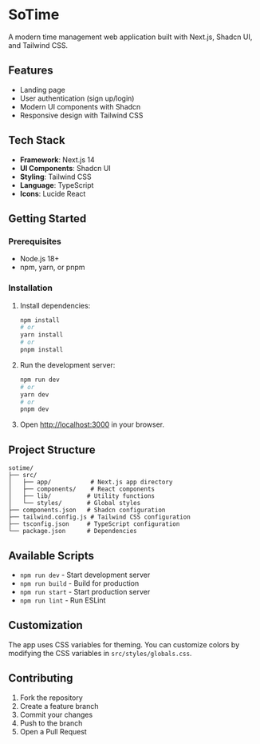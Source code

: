 # SoTime

A modern time management web application built with Next.js, Shadcn UI, and Tailwind CSS.

## Features

- Landing page
- User authentication (sign up/login)
- Modern UI components with Shadcn
- Responsive design with Tailwind CSS

## Tech Stack

- **Framework**: Next.js 14
- **UI Components**: Shadcn UI
- **Styling**: Tailwind CSS
- **Language**: TypeScript
- **Icons**: Lucide React

## Getting Started

### Prerequisites

- Node.js 18+
- npm, yarn, or pnpm

### Installation

1. Install dependencies:

   ```bash
   npm install
   # or
   yarn install
   # or
   pnpm install
   ```

2. Run the development server:

   ```bash
   npm run dev
   # or
   yarn dev
   # or
   pnpm dev
   ```

3. Open [http://localhost:3000](http://localhost:3000) in your browser.

## Project Structure

```
sotime/
├── src/
│   ├── app/           # Next.js app directory
│   ├── components/    # React components
│   ├── lib/          # Utility functions
│   └── styles/       # Global styles
├── components.json   # Shadcn configuration
├── tailwind.config.js # Tailwind CSS configuration
├── tsconfig.json     # TypeScript configuration
└── package.json      # Dependencies
```

## Available Scripts

- `npm run dev` - Start development server
- `npm run build` - Build for production
- `npm run start` - Start production server
- `npm run lint` - Run ESLint

## Customization

The app uses CSS variables for theming. You can customize colors by modifying the CSS variables in `src/styles/globals.css`.

## Contributing

1. Fork the repository
2. Create a feature branch
3. Commit your changes
4. Push to the branch
5. Open a Pull Request

